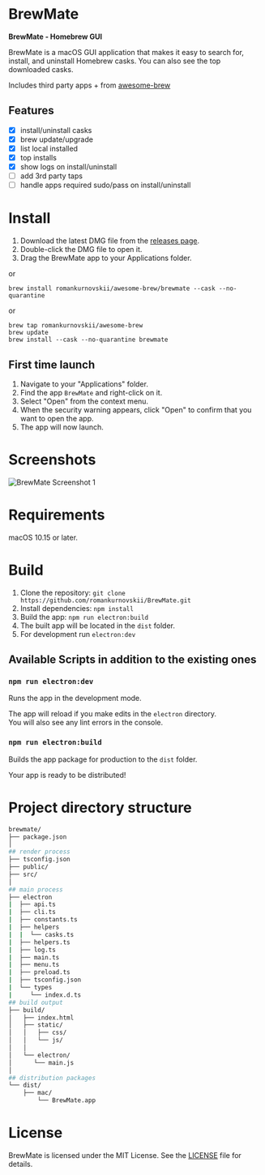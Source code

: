 # BrewMate

**BrewMate - Homebrew GUI**

BrewMate is a macOS GUI application that makes it easy to search for, install, and uninstall Homebrew casks. You can also see the top downloaded casks.

Includes third party apps + from [awesome-brew](https://github.com/romankurnovskii/homebrew-awesome-brew/)

## Features

- [x] install/uninstall casks
- [x] brew update/upgrade
- [x] list local installed
- [x] top installs
- [x] show logs on install/uninstall
- [ ] add 3rd party taps
- [ ] handle apps required sudo/pass on install/uninstall

# Install

1. Download the latest DMG file from the [releases page](https://github.com/romankurnovskii/BrewMate/releases).
2. Double-click the DMG file to open it.
3. Drag the BrewMate app to your Applications folder.

or

```
brew install romankurnovskii/awesome-brew/brewmate --cask --no-quarantine
```

or
```
brew tap romankurnovskii/awesome-brew
brew update
brew install --cask --no-quarantine brewmate 
```

## First time launch

1. Navigate to your "Applications" folder.
1. Find the app `BrewMate` and right-click on it.
1. Select "Open" from the context menu.
1. When the security warning appears, click "Open" to confirm that you want to open the app.
1. The app will now launch.

# Screenshots

![BrewMate Screenshot 1](assets/mainwindow.gif)


# Requirements

macOS 10.15 or later.

# Build

1. Clone the repository: `git clone https://github.com/romankurnovskii/BrewMate.git`
2. Install dependencies: `npm install`
3. Build the app: `npm run electron:build`
4. The built app will be located in the `dist` folder.
5. For development run `electron:dev`


## Available Scripts in addition to the existing ones

### `npm run electron:dev`

Runs the app in the development mode.

The app will reload if you make edits in the `electron` directory.<br>
You will also see any lint errors in the console.

### `npm run electron:build`

Builds the app package for production to the `dist` folder.

Your app is ready to be distributed!

# Project directory structure

```bash
brewmate/
├── package.json
│
## render process
├── tsconfig.json
├── public/
├── src/
│
## main process
├── electron
|  ├── api.ts
|  ├── cli.ts
|  ├── constants.ts
|  ├── helpers
|  |  └── casks.ts
|  ├── helpers.ts
|  ├── log.ts
|  ├── main.ts
|  ├── menu.ts
|  ├── preload.ts
|  ├── tsconfig.json
|  └── types
|     └── index.d.ts
## build output
├── build/
│   ├── index.html
│   ├── static/
│   │   ├── css/
│   │   └── js/
│   │
│   └── electron/
│      └── main.js
│
## distribution packages
└── dist/
    ├── mac/
        └── BrewMate.app

```

# License

BrewMate is licensed under the MIT License. See the [LICENSE](LICENSE) file for details.
